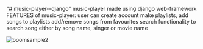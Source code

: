"# music-player--django" 
music-player made using django web-framework 
FEATURES of music-player:
  user can create account
  make playlists, add songs to playlists
  add/remove songs from favourites
  search functionality to search song either by song name, singer or movie name
  
  
  ![boomsample2](https://user-images.githubusercontent.com/59685556/105637073-7b7d2500-5e91-11eb-97e9-4cbc99829c88.jpg)
